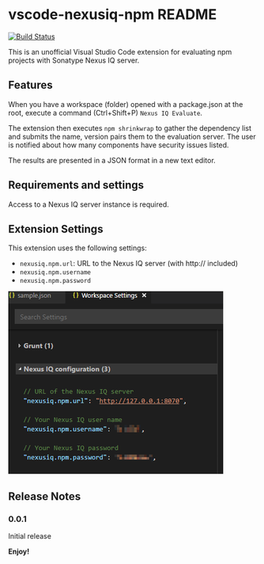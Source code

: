 # vscode-nexusiq-npm README

[![Build Status](https://travis-ci.org/jborza/vscode-nexusiq-npm.svg?branch=master)](https://travis-ci.org/jborza/vscode-nexusiq-npm)

This is an unofficial Visual Studio Code extension for evaluating npm projects with Sonatype Nexus IQ server.

## Features

When you have a workspace (folder) opened with a package.json at the root, execute a command (Ctrl+Shift+P) `Nexus IQ Evaluate`. 

The extension then executes `npm shrinkwrap` to gather the dependency list and submits the name, version pairs them to the evaluation server. The user is notified about how many components have security issues listed.

The results are presented in a JSON format in a new text editor.

## Requirements and settings

Access to a Nexus IQ server instance is required. 

## Extension Settings

This extension uses the following settings:

* `nexusiq.npm.url`: URL to the Nexus IQ server (with http:// included)
* `nexusiq.npm.username`
* `nexusiq.npm.password`

![settings](settings.png)

## Release Notes

### 0.0.1

Initial release

**Enjoy!**